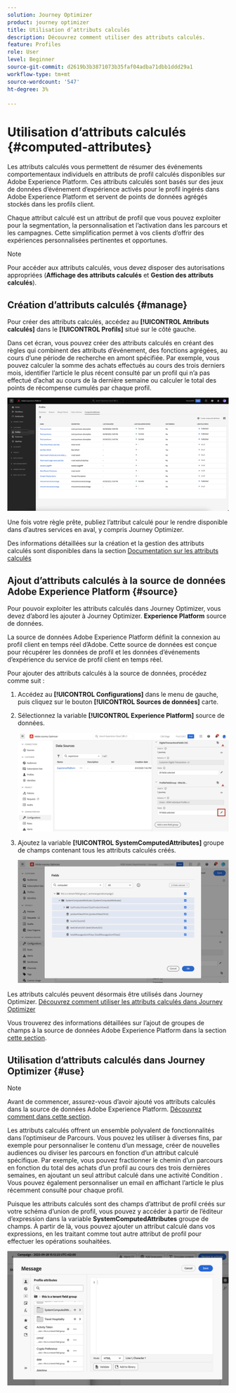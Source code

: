 ```yaml
---
solution: Journey Optimizer
product: journey optimizer
title: Utilisation d’attributs calculés
description: Découvrez comment utiliser des attributs calculés.
feature: Profiles
role: User
level: Beginner
source-git-commit: d2619b3b3871073b35faf04adba71dbb1ddd29a1
workflow-type: tm+mt
source-wordcount: '547'
ht-degree: 3%

---
```



# Utilisation d’attributs calculés {#computed-attributes}

Les attributs calculés vous permettent de résumer des événements comportementaux individuels en attributs de profil calculés disponibles sur Adobe Experience Platform. Ces attributs calculés sont basés sur des jeux de données d’événement d’expérience activés pour le profil ingérés dans Adobe Experience Platform et servent de points de données agrégés stockés dans les profils client.

Chaque attribut calculé est un attribut de profil que vous pouvez exploiter pour la segmentation, la personnalisation et l’activation dans les parcours et les campagnes. Cette simplification permet à vos clients d’offrir des expériences personnalisées pertinentes et opportunes.

>[!NOTE]
>
>Pour accéder aux attributs calculés, vous devez disposer des autorisations appropriées (**Affichage des attributs calculés** et **Gestion des attributs calculés**).

## Création d’attributs calculés {#manage}

Pour créer des attributs calculés, accédez au **[!UICONTROL Attributs calculés]** dans le **[!UICONTROL Profils]** situé sur le côté gauche.

Dans cet écran, vous pouvez créer des attributs calculés en créant des règles qui combinent des attributs d’événement, des fonctions agrégées, au cours d’une période de recherche en amont spécifiée. Par exemple, vous pouvez calculer la somme des achats effectués au cours des trois derniers mois, identifier l’article le plus récent consulté par un profil qui n’a pas effectué d’achat au cours de la dernière semaine ou calculer le total des points de récompense cumulés par chaque profil.

![](assets/computed-attributes.png)

Une fois votre règle prête, publiez l’attribut calculé pour le rendre disponible dans d’autres services en aval, y compris Journey Optimizer.

Des informations détaillées sur la création et la gestion des attributs calculés sont disponibles dans la section [Documentation sur les attributs calculés](https://experienceleague.adobe.com/docs/experience-platform/profile/computed-attributes/overview.html)

## Ajout d’attributs calculés à la source de données Adobe Experience Platform {#source}

Pour pouvoir exploiter les attributs calculés dans Journey Optimizer, vous devez d’abord les ajouter à Journey Optimizer. **Experience Platform** source de données.

La source de données Adobe Experience Platform définit la connexion au profil client en temps réel d’Adobe. Cette source de données est conçue pour récupérer les données de profil et les données d’événements d’expérience du service de profil client en temps réel.

Pour ajouter des attributs calculés à la source de données, procédez comme suit :

1. Accédez au **[!UICONTROL Configurations]** dans le menu de gauche, puis cliquez sur le bouton **[!UICONTROL Sources de données]** carte.

1. Sélectionnez la variable **[!UICONTROL Experience Platform]** source de données.

   ![](assets/computed-attributes-add.png)

1. Ajoutez la variable **[!UICONTROL SystemComputedAttributes]** groupe de champs contenant tous les attributs calculés créés.

   ![](assets/computed-attributes-fieldgroup.png)

Les attributs calculés peuvent désormais être utilisés dans Journey Optimizer. [Découvrez comment utiliser les attributs calculés dans Journey Optimizer](#use)

Vous trouverez des informations détaillées sur l’ajout de groupes de champs à la source de données Adobe Experience Platform dans la section [cette section](../datasource/adobe-experience-platform-data-source.md).

## Utilisation d’attributs calculés dans Journey Optimizer {#use}

>[!NOTE]
>
>Avant de commencer, assurez-vous d’avoir ajouté vos attributs calculés dans la source de données Adobe Experience Platform. [Découvrez comment dans cette section](#source).

Les attributs calculés offrent un ensemble polyvalent de fonctionnalités dans l’optimiseur de Parcours. Vous pouvez les utiliser à diverses fins, par exemple pour personnaliser le contenu d’un message, créer de nouvelles audiences ou diviser les parcours en fonction d’un attribut calculé spécifique. Par exemple, vous pouvez fractionner le chemin d’un parcours en fonction du total des achats d’un profil au cours des trois dernières semaines, en ajoutant un seul attribut calculé dans une activité Condition . Vous pouvez également personnaliser un email en affichant l’article le plus récemment consulté pour chaque profil.

Puisque les attributs calculés sont des champs d’attribut de profil créés sur votre schéma d’union de profil, vous pouvez y accéder à partir de l’éditeur d’expression dans la variable **SystemComputedAttributes** groupe de champs. À partir de là, vous pouvez ajouter un attribut calculé dans vos expressions, en les traitant comme tout autre attribut de profil pour effectuer les opérations souhaitées.

![](assets/computed-attributes-ajo.png)
